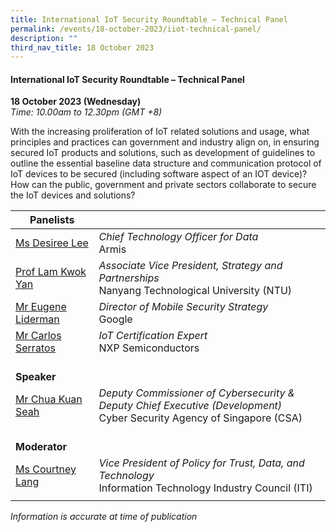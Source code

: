 ```yaml
---
title: International IoT Security Roundtable – Technical Panel
permalink: /events/18-october-2023/iiot-technical-panel/
description: ""
third_nav_title: 18 October 2023
---
```

#### **International IoT Security Roundtable – Technical Panel**

**18 October 2023 (Wednesday)**  
*Time: 10.00am to 12.30pm (GMT +8)*

With the increasing proliferation of IoT related solutions and usage, what principles and practices can government and industry align on, in ensuring secured IoT products and solutions, such as development of guidelines to outline the essential baseline data structure and communication protocol of IoT devices to be secured (including software aspect of an IOT device)? How can the public, government and private sectors collaborate to secure the IoT devices and solutions? 

|**Panelists**          |                                                              |
| -------- | -------- |
| [Ms Desiree Lee](/speakers/speaker-desiree-lee)  | *Chief Technology Officer for Data*<br>Armis      |
| [Prof Lam Kwok Yan](/speakers/speaker-lam-kwok-yan)  | *Associate Vice President, Strategy and Partnerships*<br>Nanyang Technological University (NTU)           |
| [Mr Eugene Liderman](/speakers/speaker-eugene-liderman)  | *Director of Mobile Security Strategy*<br>Google      |
| [Mr Carlos Serratos](/speakers/mr-carlos-serratos/)  | *IoT Certification Expert*<br>NXP Semiconductors      |
| <br> **Speaker**          |                                                              |
| [Mr Chua Kuan Seah](/speakers/mr-chua-kuan-seah/)  | *Deputy Commissioner of Cybersecurity &amp; Deputy Chief Executive (Development)*<br>Cyber Security Agency of Singapore (CSA)                |
| <br> **Moderator**          |                                                              |
| [Ms Courtney Lang](/speakers/moderator-courtney-lang)  | *Vice President of Policy for Trust, Data, and Technology*<br>Information Technology Industry Council (ITI)                |
| | |



*Information is accurate at time of publication*